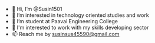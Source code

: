 - 👋 Hi, I’m @Susin1501
- 👀 I’m interested in technology oriented studies and work
- 🌱 I’m student at Paavai Engineering College
- 💞️ I'm interested to work with my skills developing sector
- 📫 Reach me by susinsus45590@gmail.com

<!---
Susin1501/Susin1501 is a ✨ special ✨ repository because its `README.md` (this file) appears on your GitHub profile.
You can click the Preview link to take a look at your changes.
--->
